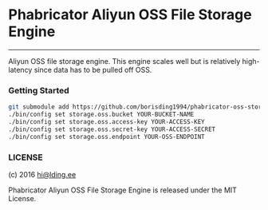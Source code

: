 # Phabricator Aliyun OSS File Storage Engine

---

Aliyun OSS file storage engine. This engine scales well but is relatively high-latency since data has to be pulled off OSS.

### Getting Started

```sh
git submodule add https://github.com/borisding1994/phabricator-oss-storage src/extensions/AliyunOSS
./bin/config set storage.oss.bucket YOUR-BUCKET-NAME
./bin/config set storage.oss.access-key YOUR-ACCESS-KEY
./bin/config set storage.oss.secret-key YOUR-ACCESS-SECRET
./bin/config set storage.oss.endpoint YOUR-OSS-ENDPOINT
```



### LICENSE

(c) 2016 hi@lding.ee

Phabricator Aliyun OSS File Storage Engine is released under the MIT License.
